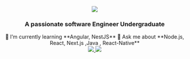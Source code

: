 <h1 align="center">
    <img src="https://readme-typing-svg.herokuapp.com/?font=Righteous&size=35&center=true&vCenter=true&width=500&height=70&duration=4000&lines=Hi+There!+👋;+I'm+Achintha+Peiris!;" />
</h1>

<h3 align="center">A passionate software Engineer Undergraduate </h3>
<div align="center">
 🌱 I’m currently learning **Angular, NestJS**
💬 Ask me about **Node.js, React, Next.js ,Java , React-Native**
 </div>
 
 <div align="center"> 
  <a href="mailto:achinthaperis64@gmail.com">
    <img src="https://img.shields.io/badge/Gmail-d10000?style=for-the-badge&logo=gmail&logoColor=white" />
  </a>
     <a href="https://www.linkedin.com/in/achintha-peiris-9a61a129b">
    <img src="https://img.shields.io/badge/LinkedIn-0077B5?style=for-the-badge&logo=linkedin&logoColor=white" target="_blank" />
  </a>
 
</div>
